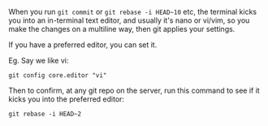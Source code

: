 When you run `git commit` or `git rebase -i HEAD~10` etc, the terminal kicks you into an in-terminal text editor, and usually it's nano or vi/vim, so you make the changes on a multiline way, then git applies your settings.

If you have a preferred editor, you can set it.

Eg. Say we like vi:
```
git config core.editor "vi"  
```
  
Then to confirm, at any git repo on the server, run this command to see if it kicks you into the preferred editor:
```
git rebase -i HEAD~2
```

